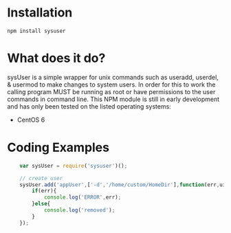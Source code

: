 Installation
=============
    npm install sysuser

What does it do?
=============

sysUser is a simple wrapper for unix commands such as useradd, userdel, & usermod to make changes to system users. In order for this to work the calling program MUST be running as root or have permissions to the user commands in command line. This NPM module is still in early development and has only been tested on the listed operating systems:

 - CentOS 6

Coding Examples
=============
```javascript
    var sysUser = require('sysuser')();

    // create user
    sysUser.add('appUser',['-d','/home/custom/HomeDir'],function(err,uid){
    	if(err){
    		console.log('ERROR',err);
    	}else{
    		console.log('removed');
    	}
    });
```
